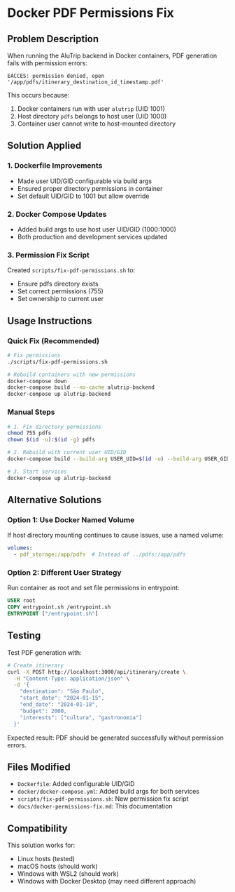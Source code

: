 # Docker PDF Permissions Fix

## Problem Description

When running the AluTrip backend in Docker containers, PDF generation fails with permission errors:

```
EACCES: permission denied, open '/app/pdfs/itinerary_destination_id_timestamp.pdf'
```

This occurs because:
1. Docker containers run with user `alutrip` (UID 1001)
2. Host directory `pdfs` belongs to host user (UID 1000)
3. Container user cannot write to host-mounted directory

## Solution Applied

### 1. Dockerfile Improvements

- Made user UID/GID configurable via build args
- Ensured proper directory permissions in container
- Set default UID/GID to 1001 but allow override

### 2. Docker Compose Updates

- Added build args to use host user UID/GID (1000:1000)
- Both production and development services updated

### 3. Permission Fix Script

Created `scripts/fix-pdf-permissions.sh` to:
- Ensure pdfs directory exists
- Set correct permissions (755)
- Set ownership to current user

## Usage Instructions

### Quick Fix (Recommended)

```bash
# Fix permissions
./scripts/fix-pdf-permissions.sh

# Rebuild containers with new permissions
docker-compose down
docker-compose build --no-cache alutrip-backend
docker-compose up alutrip-backend
```

### Manual Steps

```bash
# 1. Fix directory permissions
chmod 755 pdfs
chown $(id -u):$(id -g) pdfs

# 2. Rebuild with current user UID/GID
docker-compose build --build-arg USER_UID=$(id -u) --build-arg USER_GID=$(id -g) alutrip-backend

# 3. Start services
docker-compose up alutrip-backend
```

## Alternative Solutions

### Option 1: Use Docker Named Volume

If host directory mounting continues to cause issues, use a named volume:

```yaml
volumes:
  - pdf_storage:/app/pdfs  # Instead of ../pdfs:/app/pdfs
```

### Option 2: Different User Strategy

Run container as root and set file permissions in entrypoint:

```dockerfile
USER root
COPY entrypoint.sh /entrypoint.sh
ENTRYPOINT ["/entrypoint.sh"]
```

## Testing

Test PDF generation with:

```bash
# Create itinerary
curl -X POST http://localhost:3000/api/itinerary/create \
  -H "Content-Type: application/json" \
  -d '{
    "destination": "São Paulo",
    "start_date": "2024-01-15",
    "end_date": "2024-01-18",
    "budget": 2000,
    "interests": ["cultura", "gastronomia"]
  }'
```

Expected result: PDF should be generated successfully without permission errors.

## Files Modified

- `Dockerfile`: Added configurable UID/GID
- `docker/docker-compose.yml`: Added build args for both services
- `scripts/fix-pdf-permissions.sh`: New permission fix script
- `docs/docker-permissions-fix.md`: This documentation

## Compatibility

This solution works for:
- Linux hosts (tested)
- macOS hosts (should work)
- Windows with WSL2 (should work)
- Windows with Docker Desktop (may need different approach)
